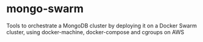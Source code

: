 # mongo-swarm
Tools to orchestrate a MongoDB cluster by deploying it on a Docker Swarm cluster, using docker-machine, docker-compose and cgroups on AWS
